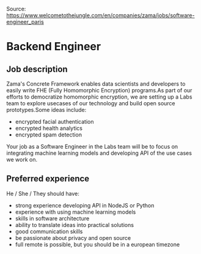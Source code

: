 Source: https://www.welcometothejungle.com/en/companies/zama/jobs/software-engineer_paris

# Backend Engineer

Job description
---------------

Zama's Concrete Framework enables data scientists and developers to easily write FHE (Fully Homomorphic Encryption) programs.As part of our efforts to democratize homomorphic encryption, we are setting up a Labs team to explore usecases of our technology and build open source prototypes.Some ideas include:

-   encrypted facial authentication
-   encrypted health analytics
-   encrypted spam detection

Your job as a Software Engineer in the Labs team will be to focus on integrating machine learning models and developing API of the use cases we work on.

Preferred experience
--------------------

He / She / They should have:

-   strong experience developing API in NodeJS or Python
-   experience with using machine learning models
-   skills in software architecture
-   ability to translate ideas into practical solutions
-   good communication skills
-   be passionate about privacy and open source
-   full remote is possible, but you should be in a european timezone